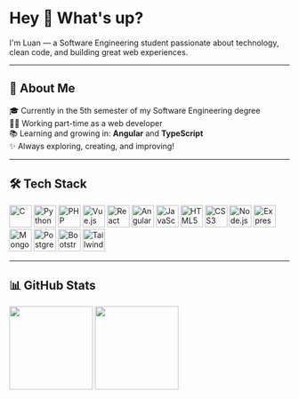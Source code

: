 <h1 align="left">Hey 👋 What's up?</h1>

<p align="left">I'm Luan — a Software Engineering student passionate about technology, clean code, and building great web experiences.</p>

---

<h2 align="left">🧠 About Me</h2>

<p align="left">
🎓 Currently in the 5th semester of my Software Engineering degree<br>
👨‍💻 Working part-time as a web developer<br>
📚 Learning and growing in: <strong>Angular</strong> and <strong>TypeScript</strong><br>
✨ Always exploring, creating, and improving!
</p>

---

<h2 align="left">🛠️ Tech Stack</h2>

<div align="left">
  <img src="https://skillicons.dev/icons?i=c" height="40" alt="C" />
  <img src="https://skillicons.dev/icons?i=py" height="40" alt="Python" />
  <img src="https://skillicons.dev/icons?i=php" height="40" alt="PHP" />
  <img src="https://skillicons.dev/icons?i=vue" height="40" alt="Vue.js" />
  <img src="https://skillicons.dev/icons?i=react" height="40" alt="React" />
  <img src="https://skillicons.dev/icons?i=react" height="40" alt="Angular" />
  <img src="https://skillicons.dev/icons?i=js" height="40" alt="JavaScript" />
  <img src="https://skillicons.dev/icons?i=html" height="40" alt="HTML5" />
  <img src="https://skillicons.dev/icons?i=css" height="40" alt="CSS3" />
  <img src="https://skillicons.dev/icons?i=nodejs" height="40" alt="Node.js" />
  <img src="https://skillicons.dev/icons?i=express" height="40" alt="Express" />
  <img src="https://skillicons.dev/icons?i=mongodb" height="40" alt="MongoDB" />
  <img src="https://skillicons.dev/icons?i=postgresql" height="40" alt="PostgreSQL" />
  <img src="https://skillicons.dev/icons?i=bootstrap" height="40" alt="Bootstrap" />
  <img src="https://skillicons.dev/icons?i=tailwind" height="40" alt="TailwindCSS" />
</div>

---

<h2 align="left">📊 GitHub Stats</h2>

<div align="left">
  <img src="https://github-readme-stats.vercel.app/api/top-langs?username=Luanhts&locale=en&hide_title=false&layout=compact&card_width=320&langs_count=5&theme=codeSTACKr&hide_border=true" height="150" />
  <img src="https://github-readme-stats.vercel.app/api?username=Luanhts&show_icons=true&include_all_commits=true&count_private=true&theme=codeSTACKr&hide_border=true" height="150" />
</div>


